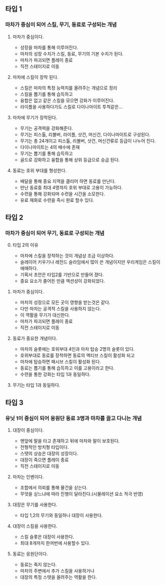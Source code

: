 ## 타입 1
### 마차가 중심이 되어 스킬, 무기, 동료로 구성되는 개념
1) 마차가 중심이다. 
    - 성장을 마차를 통해 이루어진다.
    - 마차의 성장 수치가 스킬, 동료, 무기의 기본 수치가 된다. 
    - 마차가 파괴되면 플레이 종료 
    - 직전 스테이지로 이동

2) 마차에 스킬이 장착 된다.
    - 스킬은 마차의 특정 능력치를 올려주는 개념으로 정리
    - 스킬을 뽑기를 통해 습득하고 
    - 융합은 없고 같은 스킬을 모으면 강화가 이루어진다. 
    - 라이플을 사용하다가도 스킬로 다이나마이트 투척같은...

3) 마차에 무기가 장착된다.
    - 무기는 공격력을 강화해준다.
    - 무기는 피스톨, 리볼버, 라이플, 샷건, 머신건, 다이나마이트로 구성된다.
    - 무기는 총 24개이고 피스톨, 리볼버, 샷건, 머신건류로 등급이 나누어 진다.
    - 다이나마이트는 4의 배수에 존재  
    - 무기는 뽑기를 통해 습득하고 
    - 골드로 강화하고 융합을 통해 상위 등급으로 승급 된다. 
 
4) 동료는 호위 부대를 형성한다. 
    - 배달을 통해 중요 지역을 클리어 하면 동료를 만난다. 
    - 만난 동료중 최대 4명까지 호위 부대로 고용이 가능하다.
    - 수련을 통해 강화되며 수련을 시간을 소모한다.
    - 유료 재화로 수련을 즉시 완료 할수 있다.  

## 타입 2
### 마차가 중심이 되어 무기, 동료로 구성되는 개념
0) 타입 2의 이유
    - 마차에 스킬을 장착하는 것이 개념상 조금 이상하다.
    - 슬레이어 키우기나 레전드 슬라임에서 많이 쓴 개념이지만 우리게임은 스킬이 애매하다.
    - 기획서 초안은 타입2를 기반으로 만들어 졌다. 
    - 중요 요소가 줄어든 만큼 액션성이 강화되었다. 

1) 마차가 중심이다.
    - 마차의 성장으로 모든 곳이 영향을 받는것은 같다. 
    - 다만 마차는 공격적 스킬을 사용하지 않는다. 
    - 이 역활을 무기가 대신한다. 
    - 마차가 파괴되면 플레이 종료 
    - 직전 스테이지로 이동
   
2) 동료가 중요한 개념이다.  
    - 마차의 슬롯에는 호위부대 4인과 마차 탑승 2명의 슬롯이 있다. 
    - 호위부대로 동료를 장착하면 동료의 액티브 스킬이 활성화 되고 
    - 마차에 탑승하면 패시브 스킬이 활성화 된다. 
    - 동료는 뽑기를 통해 습득하고 이를 고용이라고 한다. 
    - 수련을 통한 강화는 타입 1과 동일하다.

3) 무기는 타입 1과 동일하다.

## 타입 3
### 유닛 1이 중심이 되어 응원단 동료 3명과 마차를 끌고 다니는 개념
1) 대장이 중심이다. 
    - 맨앞에 말을 타고 존재하고 뒤에 마차와 말이 보호된다. 
    - 전형적인 방치형 타입이다.
    - 스탯의 상승은 대장의 성장이다. 
    - 대장이 죽으면 플레이 종료 
    - 직전 스테이지로 이동

2) 마차는 인벤이다. 
    - 조합에서 의뢰를 통해 물건을 싣는다. 
    - 무엇을 싣느냐에 따라 진행이 달라진다.(시물레이션 요소 적극 반영) 
   
3) 대장은 무기를 사용한다.
    - 타입 1,2의 무기와 동일하나 대장이 사용한다.

4) 대장이 스킬을 사용한다.
    - 스킬 슬롯은 대장이 사용한다. 
    - 최대 8개까지 한꺼번에 사용할수 있다. 

5) 동료는 응원단이다. 
    - 동료는 죽지 않는다. 
    - 마차의 주변에서 추가 스킬을 사용하거나 
    - 대장의 특정 스탯을 올려주는 역활을 한다.














